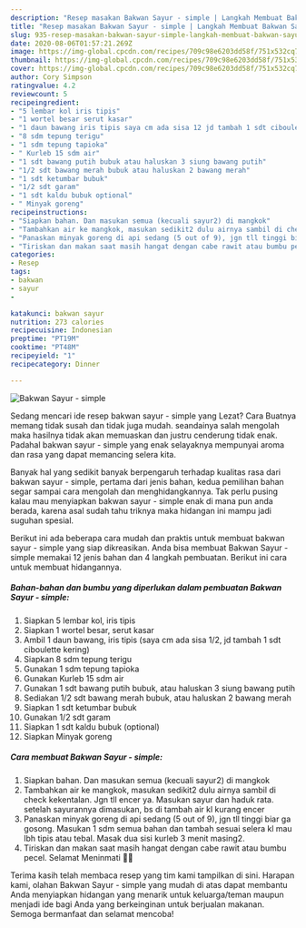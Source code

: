 ```yaml
---
description: "Resep masakan Bakwan Sayur - simple | Langkah Membuat Bakwan Sayur - simple Yang Mudah Dan Praktis"
title: "Resep masakan Bakwan Sayur - simple | Langkah Membuat Bakwan Sayur - simple Yang Mudah Dan Praktis"
slug: 935-resep-masakan-bakwan-sayur-simple-langkah-membuat-bakwan-sayur-simple-yang-mudah-dan-praktis
date: 2020-08-06T01:57:21.269Z
image: https://img-global.cpcdn.com/recipes/709c98e6203dd58f/751x532cq70/bakwan-sayur-simple-foto-resep-utama.jpg
thumbnail: https://img-global.cpcdn.com/recipes/709c98e6203dd58f/751x532cq70/bakwan-sayur-simple-foto-resep-utama.jpg
cover: https://img-global.cpcdn.com/recipes/709c98e6203dd58f/751x532cq70/bakwan-sayur-simple-foto-resep-utama.jpg
author: Cory Simpson
ratingvalue: 4.2
reviewcount: 5
recipeingredient:
- "5 lembar kol iris tipis"
- "1 wortel besar serut kasar"
- "1 daun bawang iris tipis saya cm ada sisa 12 jd tambah 1 sdt ciboulette kering"
- "8 sdm tepung terigu"
- "1 sdm tepung tapioka"
- " Kurleb 15 sdm air"
- "1 sdt bawang putih bubuk atau haluskan 3 siung bawang putih"
- "1/2 sdt bawang merah bubuk atau haluskan 2 bawang merah"
- "1 sdt ketumbar bubuk"
- "1/2 sdt garam"
- "1 sdt kaldu bubuk optional"
- " Minyak goreng"
recipeinstructions:
- "Siapkan bahan. Dan masukan semua (kecuali sayur2) di mangkok"
- "Tambahkan air ke mangkok, masukan sedikit2 dulu airnya sambil di check kekentalan. Jgn tll encer ya. Masukan sayur dan haduk rata. setelah sayurannya dimasukan, bs di tambah air kl kurang encer"
- "Panaskan minyak goreng di api sedang (5 out of 9), jgn tll tinggi biar ga gosong. Masukan 1 sdm semua bahan dan tambah sesuai selera kl mau lbh tipis atau tebal. Masak dua sisi kurleb 3 menit masing2."
- "Tiriskan dan makan saat masih hangat dengan cabe rawit atau bumbu pecel. Selamat Meninmati 🤗🍴"
categories:
- Resep
tags:
- bakwan
- sayur
- 

katakunci: bakwan sayur  
nutrition: 273 calories
recipecuisine: Indonesian
preptime: "PT19M"
cooktime: "PT48M"
recipeyield: "1"
recipecategory: Dinner

---
```



![Bakwan Sayur - simple](https://img-global.cpcdn.com/recipes/709c98e6203dd58f/751x532cq70/bakwan-sayur-simple-foto-resep-utama.jpg)

Sedang mencari ide resep bakwan sayur - simple yang Lezat? Cara Buatnya memang tidak susah dan tidak juga mudah. seandainya salah mengolah maka hasilnya tidak akan memuaskan dan justru cenderung tidak enak. Padahal bakwan sayur - simple yang enak selayaknya mempunyai aroma dan rasa yang dapat memancing selera kita.



Banyak hal yang sedikit banyak berpengaruh terhadap kualitas rasa dari bakwan sayur - simple, pertama dari jenis bahan, kedua pemilihan bahan segar sampai cara mengolah dan menghidangkannya. Tak perlu pusing kalau mau menyiapkan bakwan sayur - simple enak di mana pun anda berada, karena asal sudah tahu triknya maka hidangan ini mampu jadi suguhan spesial.


Berikut ini ada beberapa cara mudah dan praktis untuk membuat bakwan sayur - simple yang siap dikreasikan. Anda bisa membuat Bakwan Sayur - simple memakai 12 jenis bahan dan 4 langkah pembuatan. Berikut ini cara untuk membuat hidangannya.

<!--inarticleads1-->

##### Bahan-bahan dan bumbu yang diperlukan dalam pembuatan Bakwan Sayur - simple:

1. Siapkan 5 lembar kol, iris tipis
1. Siapkan 1 wortel besar, serut kasar
1. Ambil 1 daun bawang, iris tipis (saya cm ada sisa 1/2, jd tambah 1 sdt ciboulette kering)
1. Siapkan 8 sdm tepung terigu
1. Gunakan 1 sdm tepung tapioka
1. Gunakan  Kurleb 15 sdm air
1. Gunakan 1 sdt bawang putih bubuk, atau haluskan 3 siung bawang putih
1. Sediakan 1/2 sdt bawang merah bubuk, atau haluskan 2 bawang merah
1. Siapkan 1 sdt ketumbar bubuk
1. Gunakan 1/2 sdt garam
1. Siapkan 1 sdt kaldu bubuk (optional)
1. Siapkan  Minyak goreng




<!--inarticleads2-->

##### Cara membuat Bakwan Sayur - simple:

1. Siapkan bahan. Dan masukan semua (kecuali sayur2) di mangkok
1. Tambahkan air ke mangkok, masukan sedikit2 dulu airnya sambil di check kekentalan. Jgn tll encer ya. Masukan sayur dan haduk rata. setelah sayurannya dimasukan, bs di tambah air kl kurang encer
1. Panaskan minyak goreng di api sedang (5 out of 9), jgn tll tinggi biar ga gosong. Masukan 1 sdm semua bahan dan tambah sesuai selera kl mau lbh tipis atau tebal. Masak dua sisi kurleb 3 menit masing2.
1. Tiriskan dan makan saat masih hangat dengan cabe rawit atau bumbu pecel. Selamat Meninmati 🤗🍴




Terima kasih telah membaca resep yang tim kami tampilkan di sini. Harapan kami, olahan Bakwan Sayur - simple yang mudah di atas dapat membantu Anda menyiapkan hidangan yang menarik untuk keluarga/teman maupun menjadi ide bagi Anda yang berkeinginan untuk berjualan makanan. Semoga bermanfaat dan selamat mencoba!
